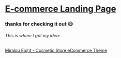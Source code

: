 # [E-commerce Landing Page](https://chaaaarlang.github.io/landing-page/)
### thanks for checking it out 😊

###### This is where I got my idea:
[Miralou Eight - Cosmetic Store eCommerce Theme](https://www.figma.com/community/file/1148147308548932653)
